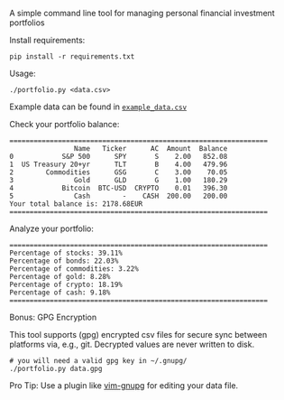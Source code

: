 A simple command line tool for managing personal financial investment portfolios

Install requirements:

    pip install -r requirements.txt

Usage:

    ./portfolio.py <data.csv>

Example data can be found in [`example_data.csv`](/example_data.csv)

Check your portfolio balance:

```
================================================================
                Name   Ticker      AC  Amount  Balance
0            S&P 500      SPY       S    2.00   852.08
1  US Treasury 20+yr      TLT       B    4.00   479.96
2        Commodities      GSG       C    3.00    70.05
3               Gold      GLD       G    1.00   180.29
4            Bitcoin  BTC-USD  CRYPTO    0.01   396.30
5               Cash        -    CASH  200.00   200.00
Your total balance is: 2178.68EUR
================================================================
```

Analyze your portfolio:

```
================================================================
Percentage of stocks: 39.11%
Percentage of bonds: 22.03%
Percentage of commodities: 3.22%
Percentage of gold: 8.28%
Percentage of crypto: 18.19%
Percentage of cash: 9.18%
================================================================
```

Bonus: GPG Encryption

This tool supports (gpg) encrypted csv files for secure sync between platforms via, e.g., git.
Decrypted values are never written to disk.

    # you will need a valid gpg key in ~/.gnupg/
    ./portfolio.py data.gpg

Pro Tip: Use a plugin like [vim-gnupg](https://github.com/jamessan/vim-gnupg) for editing your data file.
